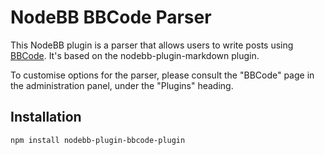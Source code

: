 # NodeBB BBCode Parser

This NodeBB plugin is a parser that allows users to write posts using [BBCode](http://www.bbcode.org).
It's based on the nodebb-plugin-markdown plugin.

To customise options for the parser, please consult the "BBCode" page in the administration panel, under the "Plugins" heading.

## Installation

    npm install nodebb-plugin-bbcode-plugin
